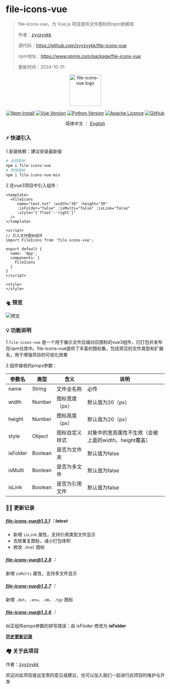 # file-icons-vue

> file-icons-vue，为 Vue.js 项目提供文件图标的npm依赖库
>
> 作者：[zyyzyykk](https://github.com/zyyzyykk/)
>
> 源代码：https://github.com/zyyzyykk/file-icons-vue
>
> npm地址：https://www.npmjs.com/package/file-icons-vue
>
> 更新时间：2024-10-31

<p align="center"><a href="https://www.npmjs.com/package/file-icons-vue" target="_blank" rel="noopener noreferrer"><img width="100" src="http://img.kkbapps.com/logo/file-icons-vue.png" alt="file-icons-vue logo"></a></p>

<p align="center">
  <a href="https://www.npmjs.com/package/file-icons-vue"><img src="https://img.shields.io/npm/d18m/file-icons-vue.svg" alt="Npm Install"></a>
  <a href="https://cn.vuejs.org/"><img src="https://img.shields.io/badge/vue-3.x-green?color=42b883" alt="Vue Version"></a>
  <a href="https://www.python.org/downloads/release/python-3111/"><img src="https://img.shields.io/badge/python-3.11-blue" alt="Python Version"></a>
  <a href="https://www.apache.org/licenses/"><img src="https://img.shields.io/badge/licence-Apache-orange" alt="Apache Licence"></a>
  <a href="https://github.com/zyyzyykk/file-icons-vue"><img src="https://img.shields.io/github/stars/zyyzyykk/file-icons-vue" alt="GitHub"></a>
</p>
<p align="center">简体中文 ｜ <a href="../en_US/README.md" >English</a></p>

### ⚡ 快速引入

1.安装依赖：建议安装最新版

```sh
# 全部图标
npm i file-icons-vue
# 常用图标
npm i file-icons-vue-min
```

2.在vue3项目中引入组件：

```vue
<template>
  <FileIcons 
     name="text.txt" :width="30" :height="30" 
     :isFolder="false" :isMulti="false" :isLink="false" 
     :style="{'float':'right'}" 
  />
</template>

<script>
// 引入文件图标组件
import FileIcons from 'file-icons-vue';

export default {
  name: 'App',
  components: {
    FileIcons
  }
}
</script>

<style>
</style>
```

### 🛸 预览

![预览](http://img.kkbapps.com/file-icons-vue/file-icons-vue-preview-1.3.1.png)

### 💡 功能说明

1.`file-icons-vue` 是一个用于展示文件后缀对应图标的vue3组件，已打包并发布在npm仓库中。file-icons-vue提供了丰富的图标集，包括常见的文件类型和扩展名，用于增强项目的可视化效果

2.组件接收的props参数：

| 参数名   | 类型    | 含义           | 说明                                                  |
| -------- | ------- | -------------- | ----------------------------------------------------- |
| name     | String  | 文件全名称     | 必传                                                  |
| width    | Number  | 图标宽度（px） | 默认值为20（px）                                      |
| height   | Number  | 图标高度（px） | 默认值为20（px）                                      |
| style    | Object  | 图标自定义样式 | 对象中的宽高属性不生效（会被上面的width、height覆盖） |
| isFolder | Boolean | 是否为文件夹   | 默认值为false                                         |
| isMulti  | Boolean | 是否为多文件   | 默认值为false                                         |
| isLink   | Boolean | 是否为引用文件 | 默认值为false                                         |

### 👨‍💻 更新记录

##### file-icons-vue@1.3.1 ：latest

- 新增 `isLink` 属性，支持引用类型文件显示
- 去除重复图标，减小打包体积
- 修改 `.html` 图标

##### file-icons-vue@1.2.8 ：

新增 `isMulti` 属性，支持多文件显示

##### file-icons-vue@1.2.7 ：

新增 `.dot`、`.env`、`.mk`、`.tgz` 图标

##### file-icons-vue@1.2.6 ：

纠正组件props参数的拼写错误：由 isFloder 修改为 **isFolder**

[**历史更新记录**](./UPDATE.md)

### 🏘️ 关于此项目

作者：[zyyzyykk](https://github.com/zyyzyykk/)

欢迎对此项目提出宝贵的意见或建议，也可以加入我们一起进行此项目的维护与开发
